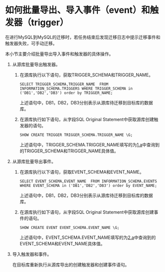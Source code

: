 # 如何批量导出、导入事件（event）和触发器（trigger）<a name="drs_14_0006"></a>

在进行MySQL到MySQL的迁移时，若任务结束后发现迁移日志中提示迁移事件和触发器失败，可手动迁移。

本小节主要介绍批量导出导入事件和触发器的具体操作。

1.  从源库批量导出触发器。
    1.  <a name="li4714141420"></a>在源库执行以下语句，获取TRIGGER\_SCHEMA和TRIGGER\_NAME。

        ```
        SELECT TRIGGER_SCHEMA,TRIGGER_NAME  FROM INFORMATION_SCHEMA.TRIGGERS WHERE TRIGGER_SCHEMA in ('DB1','DB2','DB3') order by TRIGGER_NAME;
        ```

        上述语句中，DB1，DB2，DB3分别表示从源库待迁移到目标库的数据库。

    2.  在源库执行如下语句，从字段SQL Original Statement中获取源库创建触发器的语句。

        ```
        SHOW CREATE TRIGGER TRIGGER_SCHEMA.TRIGGER_NAME \G;
        ```

        上述语句中，TRIGGER\_SCHEMA.TRIGGER\_NAME填写的为[1.a](#li4714141420)中查询到的TRIGGER\_SCHEMA和TRIGGER\_NAME具体值。

2.  从源库批量导出事件。
    1.  <a name="li149211574819"></a>在源库执行以下语句，获取EVENT\_SCHEMA和EVENT\_NAME。

        ```
        SELECT EVENT_SCHEMA,EVENT_NAME  FROM INFORMATION_SCHEMA.EVENTS WHERE EVENT_SCHEMA in ('DB1','DB2','DB3') order by EVENT_NAME;
        ```

        上述语句中，DB1，DB2，DB3分别表示从源库待迁移到目标库的数据库。

    2.  在源库执行如下语句，从字段SQL Original Statement中获取源库创建事件的语句。

        ```
        SHOW CREATE EVENT EVENT_SCHEMA.EVENT_NAME \G;
        ```

        上述语句中，EVENT\_SCHEMA.EVENT\_NAME填写的为[2.a](#li149211574819)中查询到的EVENT\_SCHEMA和EVENT\_NAME具体值。

3.  导入触发器和事件。

    在目标库重新执行从源库导出的创建触发器和创建事件语句。


